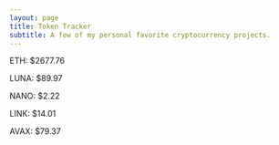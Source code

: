 ```yaml
---
layout: page
title: Token Tracker
subtitle: A few of my personal favorite cryptocurrency projects.
---
```


<!--BEGINCRYPTOINPUT-->
ETH: $2677.76

LUNA: $89.97

NANO: $2.22

LINK: $14.01

AVAX: $79.37

<!--ENDCRYPTOINPUT-->
